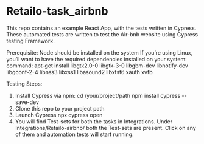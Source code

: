 # Retailo-task_airbnb
This repo contains an example React App, with the tests written in Cypress.
These automated tests are written to test the Air-bnb website using Cypress testing Framework.

Prerequisite:
  Node should be installed on the system
  If you’re using Linux, you’ll want to have the required dependencies installed on your system:
    command: apt-get install libgtk2.0-0 libgtk-3-0 libgbm-dev libnotify-dev libgconf-2-4 libnss3 libxss1 libasound2 libxtst6 xauth xvfb

  
Testing Steps:
  1. Install Cypress via npm:
        cd /your/project/path
        npm install cypress --save-dev
  2. Clone this repo to your project path
  3. Launch Cypress
        npx cypress open
  4. You will find Test-sets for both the tasks in Integrations.
  	 Under Integrations/Retailo-airbnb/ both the Test-sets are present. Click on any of them and automation tests will start running. 
